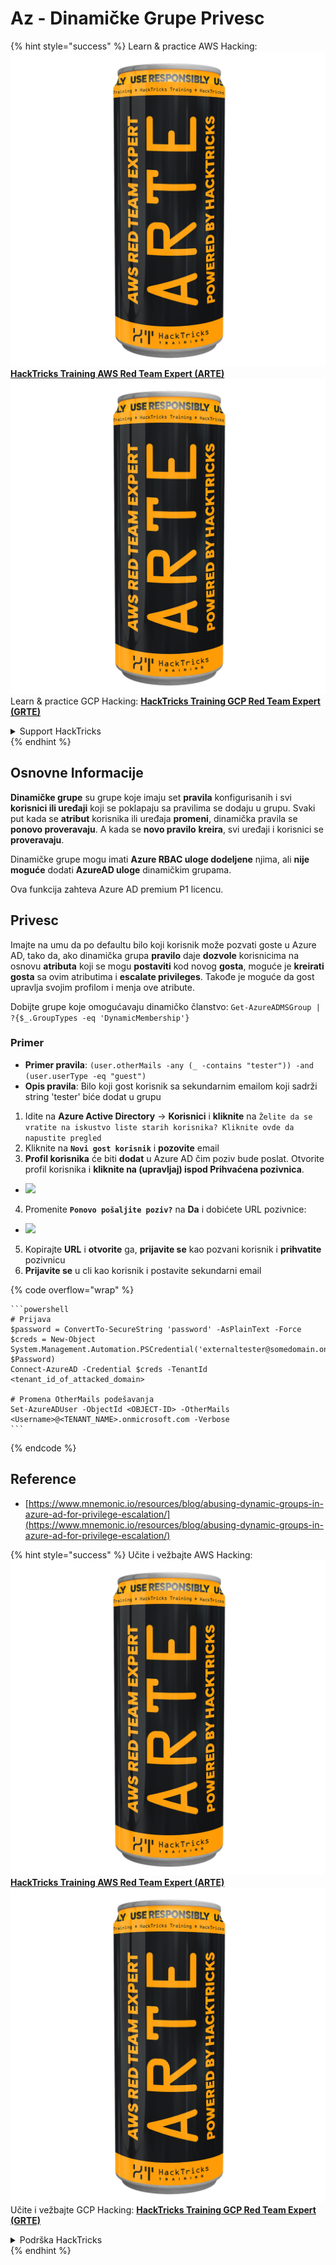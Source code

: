 # Az - Dinamičke Grupe Privesc

{% hint style="success" %}
Learn & practice AWS Hacking:<img src="../../../.gitbook/assets/image (1) (1) (1).png" alt="" data-size="line">[**HackTricks Training AWS Red Team Expert (ARTE)**](https://training.hacktricks.xyz/courses/arte)<img src="../../../.gitbook/assets/image (1) (1) (1).png" alt="" data-size="line">\
Learn & practice GCP Hacking: <img src="../../../.gitbook/assets/image (2).png" alt="" data-size="line">[**HackTricks Training GCP Red Team Expert (GRTE)**<img src="../../../.gitbook/assets/image (2).png" alt="" data-size="line">](https://training.hacktricks.xyz/courses/grte)

<details>

<summary>Support HackTricks</summary>

* Check the [**subscription plans**](https://github.com/sponsors/carlospolop)!
* **Join the** 💬 [**Discord group**](https://discord.gg/hRep4RUj7f) or the [**telegram group**](https://t.me/peass) or **follow** us on **Twitter** 🐦 [**@hacktricks\_live**](https://twitter.com/hacktricks_live)**.**
* **Share hacking tricks by submitting PRs to the** [**HackTricks**](https://github.com/carlospolop/hacktricks) and [**HackTricks Cloud**](https://github.com/carlospolop/hacktricks-cloud) github repos.

</details>
{% endhint %}

## Osnovne Informacije

**Dinamičke grupe** su grupe koje imaju set **pravila** konfigurisanih i svi **korisnici ili uređaji** koji se poklapaju sa pravilima se dodaju u grupu. Svaki put kada se **atribut** korisnika ili uređaja **promeni**, dinamička pravila se **ponovo proveravaju**. A kada se **novo pravilo** **kreira**, svi uređaji i korisnici se **proveravaju**.

Dinamičke grupe mogu imati **Azure RBAC uloge dodeljene** njima, ali **nije moguće** dodati **AzureAD uloge** dinamičkim grupama.

Ova funkcija zahteva Azure AD premium P1 licencu.

## Privesc

Imajte na umu da po defaultu bilo koji korisnik može pozvati goste u Azure AD, tako da, ako dinamička grupa **pravilo** daje **dozvole** korisnicima na osnovu **atributa** koji se mogu **postaviti** kod novog **gosta**, moguće je **kreirati gosta** sa ovim atributima i **escalate privileges**. Takođe je moguće da gost upravlja svojim profilom i menja ove atribute.

Dobijte grupe koje omogućavaju dinamičko članstvo: `Get-AzureADMSGroup | ?{$_.GroupTypes -eq 'DynamicMembership'}`

### Primer

* **Primer pravila**: `(user.otherMails -any (_ -contains "tester")) -and (user.userType -eq "guest")`
* **Opis pravila**: Bilo koji gost korisnik sa sekundarnim emailom koji sadrži string 'tester' biće dodat u grupu

1. Idite na **Azure Active Directory** -> **Korisnici** i **kliknite** na `Želite da se vratite na iskustvo liste starih korisnika? Kliknite ovde da napustite pregled`
2. Kliknite na **`Novi gost korisnik`** i **pozovite** email
3. **Profil korisnika** će biti **dodat** u Azure AD čim poziv bude poslat. Otvorite profil korisnika i **kliknite na (upravljaj) ispod Prihvaćena pozivnica**.
* ![](<../../../.gitbook/assets/image (281).png>)
4. Promenite **`Ponovo pošaljite poziv?`** na **Da** i dobićete URL pozivnice:
* ![](<../../../.gitbook/assets/image (205).png>)
5. Kopirajte **URL** i **otvorite** ga, **prijavite se** kao pozvani korisnik i **prihvatite** pozivnicu
6. **Prijavite se** u cli kao korisnik i postavite sekundarni email

{% code overflow="wrap" %}
````
```powershell
# Prijava
$password = ConvertTo-SecureString 'password' -AsPlainText -Force
$creds = New-Object
System.Management.Automation.PSCredential('externaltester@somedomain.onmicrosoft.com', $Password)
Connect-AzureAD -Credential $creds -TenantId <tenant_id_of_attacked_domain>

# Promena OtherMails podešavanja
Set-AzureADUser -ObjectId <OBJECT-ID> -OtherMails <Username>@<TENANT_NAME>.onmicrosoft.com -Verbose
```
````
{% endcode %}

## Reference

* [https://www.mnemonic.io/resources/blog/abusing-dynamic-groups-in-azure-ad-for-privilege-escalation/](https://www.mnemonic.io/resources/blog/abusing-dynamic-groups-in-azure-ad-for-privilege-escalation/)

{% hint style="success" %}
Učite i vežbajte AWS Hacking:<img src="../../../.gitbook/assets/image (1) (1) (1).png" alt="" data-size="line">[**HackTricks Training AWS Red Team Expert (ARTE)**](https://training.hacktricks.xyz/courses/arte)<img src="../../../.gitbook/assets/image (1) (1) (1).png" alt="" data-size="line">\
Učite i vežbajte GCP Hacking: <img src="../../../.gitbook/assets/image (2).png" alt="" data-size="line">[**HackTricks Training GCP Red Team Expert (GRTE)**<img src="../../../.gitbook/assets/image (2).png" alt="" data-size="line">](https://training.hacktricks.xyz/courses/grte)

<details>

<summary>Podrška HackTricks</summary>

* Proverite [**planove pretplate**](https://github.com/sponsors/carlospolop)!
* **Pridružite se** 💬 [**Discord grupi**](https://discord.gg/hRep4RUj7f) ili [**telegram grupi**](https://t.me/peass) ili **pratite** nas na **Twitteru** 🐦 [**@hacktricks\_live**](https://twitter.com/hacktricks_live)**.**
* **Podelite hakerske trikove slanjem PR-ova na** [**HackTricks**](https://github.com/carlospolop/hacktricks) i [**HackTricks Cloud**](https://github.com/carlospolop/hacktricks-cloud) github repozitorijume.

</details>
{% endhint %}
